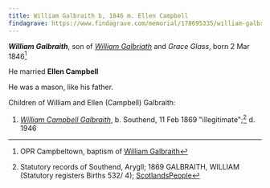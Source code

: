 ```yaml
---
title: William Galbraith b, 1846 m. Ellen Campbell
findagrave: https://www.findagrave.com/memorial/178695335/william-galbraith
---
```

***William Galbraith***, son of *[William Galbriath](galbraith-william-1815.md)* and *Grace Glass*,
born 2 Mar 1846[^birth]

He married **Ellen Campbell**

He was a mason, like his father.

Children of William and Ellen (Campbell) Galbraith:

1. *[William Campbell Galbraith]()*, b. Southend, 11 Feb 1869 "illegitimate";[^william-birth] d. 1946

[^birth]: OPR Campbeltown, baptism of [William Galbraith](/sources/opr-campbeltown-births.md#1846-03-02-william-galbreath)

[^marriage]: marriage 1869 to helen [ScotlandsPeople](https://www.scotlandspeople.gov.uk/view-image/nrs_stat_marriages/7464417)

[^william-birth]: Statutory records of Southend, Arygll; 1869 GALBRAITH, WILLIAM (Statutory registers Births 532/ 4); [ScotlandsPeople](https://www.scotlandspeople.gov.uk/view-image/nrs_stat_births/40327253)

